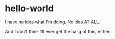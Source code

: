 # hello-world
I have no idea what I'm doing.  No idea AT ALL.

And I don't think I'll ever get the hang of this, either.
